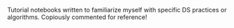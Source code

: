 Tutorial notebooks written to familiarize myself with specific DS practices or algorithms. Copiously commented for reference!
